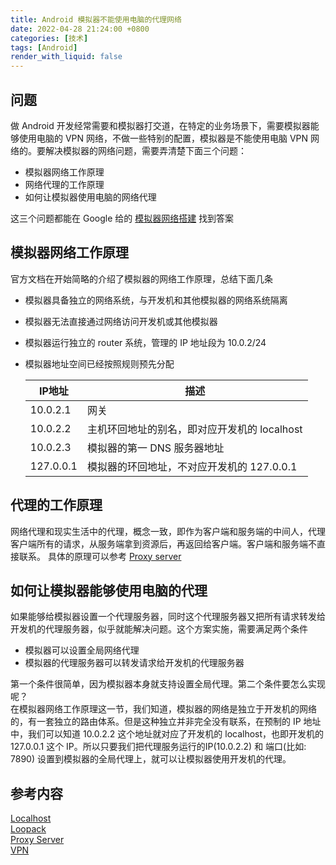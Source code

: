 ```yaml
---
title: Android 模拟器不能使用电脑的代理网络
date: 2022-04-28 21:24:00 +0800
categories: [技术]
tags: [Android]
render_with_liquid: false
---
```


## 问题
做 Android 开发经常需要和模拟器打交道，在特定的业务场景下，需要模拟器能够使用电脑的 VPN 网络，不做一些特别的配置，模拟器是不能使用电脑 VPN 网络的。要解决模拟器的网络问题，需要弄清楚下面三个问题：
* 模拟器网络工作原理
* 网络代理的工作原理
* 如何让模拟器使用电脑的网络代理

这三个问题都能在 Google 给的 [模拟器网络搭建](https://developer.android.com/studio/run/emulator-networking) 找到答案

## 模拟器网络工作原理
官方文档在开始简略的介绍了模拟器的网络工作原理，总结下面几条
* 模拟器具备独立的网络系统，与开发机和其他模拟器的网络系统隔离
* 模拟器无法直接通过网络访问开发机或其他模拟器
* 模拟器运行独立的 router 系统，管理的 IP 地址段为 10.0.2/24
* 模拟器地址空间已经按照规则预先分配  

    IP地址     | 描述
    ----------| -------------
    10.0.2.1  | 网关
    10.0.2.2  | 主机环回地址的别名，即对应开发机的 localhost
    10.0.2.3  | 模拟器的第一 DNS 服务器地址
    127.0.0.1 | 模拟器的环回地址，不对应开发机的 127.0.0.1

## 代理的工作原理
 网络代理和现实生活中的代理，概念一致，即作为客户端和服务端的中间人，代理客户端所有的请求，从服务端拿到资源后，再返回给客户端。客户端和服务端不直接联系。
 具体的原理可以参考 [Proxy server](https://en.wikipedia.org/wiki/Proxy_server)

 ## 如何让模拟器能够使用电脑的代理
 如果能够给模拟器设置一个代理服务器，同时这个代理服务器又把所有请求转发给开发机的代理服务器，似乎就能解决问题。这个方案实施，需要满足两个条件
 * 模拟器可以设置全局网络代理
 * 模拟器的代理服务器可以转发请求给开发机的代理服务器

 第一个条件很简单，因为模拟器本身就支持设置全局代理。第二个条件要怎么实现呢？  
 在模拟器网络工作原理这一节，我们知道，模拟器的网络是独立于开发机的网络的，有一套独立的路由体系。但是这种独立并非完全没有联系，在预制的 IP 地址中，我们可以知道 10.0.2.2 这个地址就对应了开发机的 localhost，也即开发机的 127.0.0.1 这个 IP。所以只要我们把代理服务运行的IP(10.0.2.2) 和 端口(比如: 7890) 设置到模拟器的全局代理上，就可以让模拟器使用开发机的代理。
 
 ## 参考内容  
[Localhost](https://en.wikipedia.org/wiki/Localhost)  
[Loopack](https://en.wikipedia.org/wiki/Loopback)  
[Proxy Server](https://en.wikipedia.org/wiki/Proxy_server)  
[VPN](https://en.wikipedia.org/wiki/Virtual_private_network)

